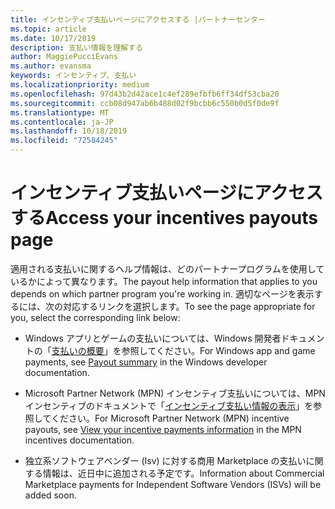 ```yaml
---
title: インセンティブ支払いページにアクセスする |パートナーセンター
ms.topic: article
ms.date: 10/17/2019
description: 支払い情報を理解する
author: MaggiePucciEvans
ms.author: evansma
keywords: インセンティブ、支払い
ms.localizationpriority: medium
ms.openlocfilehash: 97d43b2d42ace1c4ef289efbfb6ff34df53cba20
ms.sourcegitcommit: ccb08d947ab6b488d02f9bcbb6c550b0d5f0de9f
ms.translationtype: MT
ms.contentlocale: ja-JP
ms.lasthandoff: 10/18/2019
ms.locfileid: "72584245"
---
```

# <a name="access-your-incentives-payouts-page"></a><span data-ttu-id="ef125-104">インセンティブ支払いページにアクセスする</span><span class="sxs-lookup"><span data-stu-id="ef125-104">Access your incentives payouts page</span></span>

<span data-ttu-id="ef125-105">適用される支払いに関するヘルプ情報は、どのパートナープログラムを使用しているかによって異なります。</span><span class="sxs-lookup"><span data-stu-id="ef125-105">The payout help information that applies to you depends on which partner program you're working in.</span></span> <span data-ttu-id="ef125-106">適切なページを表示するには、次の対応するリンクを選択します。</span><span class="sxs-lookup"><span data-stu-id="ef125-106">To see the page appropriate for you, select the corresponding link below:</span></span>

- <span data-ttu-id="ef125-107">Windows アプリとゲームの支払いについては、Windows 開発者ドキュメントの「[支払いの概要](https://docs.microsoft.com/en-us/windows/uwp/publish/payout-summary)」を参照してください。</span><span class="sxs-lookup"><span data-stu-id="ef125-107">For Windows app and game payments, see [Payout summary](https://docs.microsoft.com/en-us/windows/uwp/publish/payout-summary) in the Windows developer documentation.</span></span>

- <span data-ttu-id="ef125-108">Microsoft Partner Network (MPN) インセンティブ支払いについては、MPN インセンティブのドキュメントで「[インセンティブ支払い情報の表示](understand-incentive-payouts.md)」を参照してください。</span><span class="sxs-lookup"><span data-stu-id="ef125-108">For Microsoft Partner Network (MPN) incentive payouts, see [View your incentive payments information](understand-incentive-payouts.md) in the MPN incentives documentation.</span></span>

- <span data-ttu-id="ef125-109">独立系ソフトウェアベンダー (Isv) に対する商用 Marketplace の支払いに関する情報は、近日中に追加される予定です。</span><span class="sxs-lookup"><span data-stu-id="ef125-109">Information about Commercial Marketplace payments for Independent Software Vendors (ISVs) will be added soon.</span></span>
